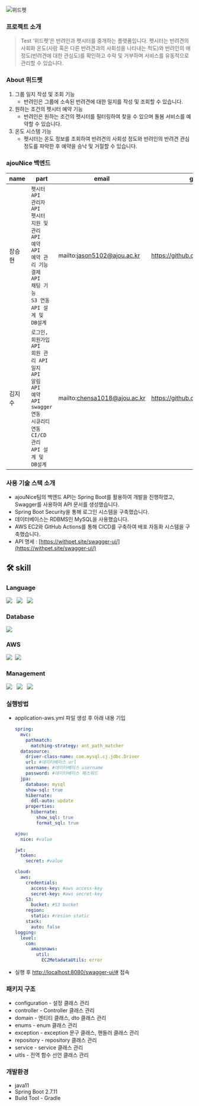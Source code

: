 ![위드펫](https://github.com/ajousw-withpet/with_pet_backend/assets/103014749/c479bd00-60b6-4e1e-8c8f-ea0bade9edd0)
### 프로젝트 소개
> Test
> ‘위드펫’은 반려인과 펫시터를 중개하는 플랫폼입니다.
펫시터는 반려견의 사회화 온도(사람 혹은 다른 반려견과의 사회성을 나타내는 척도)와 반려인의 애정도(반려견에 대한 관심도)를 확인하고 수락 및 거부하며 서비스를 유동적으로 관리할 수 있습니다.
> 

### About 위드펫

1. 그룹 일지 작성 및 조회 기능
    - 반려인은 그룹에 소속된 반려견에 대한 일지를 작성 및 조회할 수 있습니다.
2. 원하는 조건의 펫시터 예약 기능
    - 반려인은 원하는 조건의 펫시터를 필터링하여 찾을 수 있으며 돌봄 서비스를 예약할 수 있습니다.
3. 온도 시스템 기능
    - 펫시터는 온도 정보를 조회하여 반려견의 사회성 정도와 반려인의 반려견 관심 정도를 파악한 후 예약을 승낙 및 거절할 수 있습니다.

### ajouNice 백엔드

| name | part | email | github |
| --- | --- | --- | --- |
| 장승현 | `펫시터 API`<br>`관리자 API`<br>`펫시터 지원 및 관리 API`<br>`예약 API`<br>`예약 관리 기능`<br>`결제 API`<br>`채팅 기능`<br>`S3 연동`<br>`API 설계 및 DB설계` | mailto:jason5102@ajou.ac.kr | https://github.com/j-seunghyun |
| 김지수 | `로그인, 회원가입 API`<br>`회원 관리 API`<br>`일지 API`<br>`알림 API`<br>`예약 API`<br>`swagger 연동`<br>`시큐리티 연동`<br>`CI/CD 관리`<br>`API 설계 및 DB설계` | mailto:chensa1018@ajou.ac.kr | https://github.com/strongcookdas |

### 사용 기술 스택 소개

- ajouNice팀의 백엔드 API는 Spring Boot를 활용하여 개발을 진행하였고, Swagger를 사용하여 API 문서를 생성했습니다.
- Spring Boot Security을 통해 로그인 시스템을 구축했습니다.
- 데이터베이스는 RDBMS인 MySQL을 사용했습니다.
- AWS EC2와 GitHub Actions를 통해 CICD를 구축하여 배포 자동화 시스템을 구축했습니다.
- API 명세 : [https://withpet.site/swagger-ui/](https://withpet.site/swagger-ui/)

## 🛠️ skill
<h3>Language</h3> 
<div>
  <img src="https://img.shields.io/badge/spring-6DB33F?style=for-the-badge&logo=spring&logoColor=white"> &nbsp;
  <img src="https://img.shields.io/badge/springboot-6DB33F?style=for-the-badge&logo=springboot&logoColor=white"> &nbsp;
  <img src="https://img.shields.io/badge/springsecurity-6DB33F?style=for-the-badge&logo=springsecurity&logoColor=white"> 
</div>
<h3>Database</h3>
<div>
  <img src="https://img.shields.io/badge/mysql-4479A1?style=for-the-badge&logo=mysql&logoColor=white"> 
</div>
<h3>AWS</h3>
<div>
  <img src="https://img.shields.io/badge/amazonec2-FF9900?style=for-the-badge&logo=amazonec2&logoColor=white">&nbsp;
  <img src="https://img.shields.io/badge/s3-569A31?style=for-the-badge&logo=s3&logoColor=white">
</div>
<h3>Management</h3>
<div>
  <img src="https://img.shields.io/badge/github-181717?style=for-the-badge&logo=github&logoColor=white"> &nbsp;
  <img src="https://img.shields.io/badge/git-F05032?style=for-the-badge&logo=git&logoColor=white"> &nbsp;
  <img src="https://img.shields.io/badge/githubaction-2088ff?style=for-the-badge&logo=githubaction&logoColor=white">
</div>

### 실행방법

- application-aws.yml 파일 생성 후 아래 내용 기입
    
    ```yaml
    spring:
      mvc:
        pathmatch:
          matching-strategy: ant_path_matcher
      datasource:
        driver-class-name: com.mysql.cj.jdbc.Driver
        url: #데이터베이스 url
        username: #데이터베이스 username
        password: #데이터베이스 패스워드
      jpa:
        database: mysql
        show-sql: true
        hibernate:
          ddl-auto: update
        properties:
          hibernate:
            show_sql: true
            format_sql: true
    
    ajou:
      nice: #value
    
    jwt:
      token:
        secret: #value
    
    cloud:
      aws:
        credentials:
          access-key: #aws access-key
          secret-key: #aws secret-key
        S3:
          bucket: #S3 bucket
        region:
          static: #resion static
        stack:
          auto: false
    logging:
      level:
        com:
          amazonaws:
            util:
              EC2MetadataUtils: error
    ```
    
- 실행 후 [http://localhost:8080/swagger-ui/#](http://localhost:8080/swagger-ui/#/user-controller/joinUsingPOST) 접속

### 패키지 구조

- configuration - 설정 클래스 관리
- controller - Controller 클래스 관리
- domain - 엔티티 클래스, dto 클래스 관리
- enums - enum 클래스 관리
- exception - exception 문구 클래스, 핸들러 클래스 관리
- repository - repository 클래스 관리
- service - service 클래스 관리
- uitls - 전역 함수 선언 클래스 관리

### 개발환경

- java11
- Spring Boot 2.7.11
- Build Tool - Gradle

